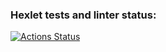 ### Hexlet tests and linter status:
[![Actions Status](https://github.com/SaenkoJr/rails-project-lvl1/workflows/hexlet-check/badge.svg)](https://github.com/SaenkoJr/rails-project-lvl1/actions)